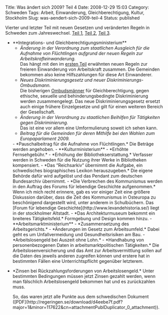 Title: Was ändert sich 2009? Teil 4
Date: 2008-12-29 15:03
Category: Schweden
Tags: Arbeit, Einwanderung, Gleichberechtigung, Kultur, Stockholm
Slug: was-aendert-sich-2009-teil-4
Status: published

Vierter und letzter Teil mit neuen Gesetzen und veränderten Regeln in
Schweden zum Jahreswechsel. [Teil
1](http://www.fiket.de/2008/12/16/was-aendert-sich-2009/), [Teil
2](http://www.fiket.de/2008/12/19/was-aendert-sich-2009-teil-2/), [Teil
3](http://www.fiket.de/2008/12/22/was-aendert-sich-2009-teil-3/).

<ul>
<li>
**Integrations- und Gleichberechtigungsministerium**

-   *Änderung in der Verordnung zum staatlichen Ausgleich für die
    Aufnahme von Flüchtlingen aufgrund der neuen Regeln zur
    Arbeitskrafteinwanderung.*  
    Das hängt mit den im [ersten
    Teil](http://www.fiket.de/2008/12/16/was-aendert-sich-2009/)
    erwähnten neuen Regeln zur freieren Einwanderung von Arbeitskraft
    zusammen. Die Gemeinden bekommen also keine Hilfszahlungen für diese
    Art Einwanderer.
-   *Neues Diskriminierungsgesetz und neuer
    Diskriminierungs-Ombudsmann.*  
   Die bisherigen
    [Ombudsmänner](http://www.fiket.de/2007/12/10/wort-der-woche-jo-jk/)
    für Gleichberechtigung, gegen ethische, sexuelle und
    behinderungsbedingte Diskriminierung werden zusammengelegt. Das neue
    Diskriminierungsgesetz ersetzt auch einige frühere Einzelgesetze und
    gilt für einen weiteren Bereich der Gesellschaft.
-   *Änderung in der Verordnung zu staatlichen Beihilfen für Tätigkeiten
    gegen Diskriminierung.*  
    Das ist eine vor allem eine Umformulierung soweit ich sehen kann.
-   *Beitrag für die Gemeinden für deren Mithilfe bei den Wahlen zum
    Europaparlament 2009.*

</li>
-   *Pauschalbeitrag für die Aufnahme von Flüchtlingen.*  
    Die Beträge werden angehoben.
-   **Kulturministerium**
-   *Erhöhte Fernsehgebühr.*
-   *Erhöhung der Bibliothekserstattung.*  
    Verfasser werden in Schweden für die Nutzung ihrer Werke in
    Bibliotheken kompensiert.
-   *Das “Reichsarkiv” übernimmt die Aufgabe, ein schwedisches
    biographisches Lexikon herauszugeben.*  
    Die eigene Behörde dafür wird aufgelöst und das Pendant zum
    deutschen Bundesarchiv übernimmt.
-   *Die Verbrechen des Kommunismus werden in den Auftrag des Forums für
    lebendige Geschichte aufgenommen.*  
    Wenn ich mich recht erinnere, gab es vor einiger Zeit eine größere
    Diskussion darüber, dass die Zeit des Kommunismus in Osteuropa zu
    beschönigend dargestellt wird, unter anderem in Schulbüchern. Das
    [Forum für lebendige Geschichte](http://www.levandehistoria.se/)
    liegt in der stockholmer Altstadt.

</li>
-   *Das Architekturmuseum bekommt ein breiteres Tätigkeitsfeld.*  
    Formgebung und Design kommen hinzu.
-   **Arbeitsmarktministerium**
-   *Zusammensetzung des Arbeitsgerichts.*
-   *Änderungen im Gesetz zum Arbeitsumfeld.*  
    Dabei geht es um Unfallvermeidung und Gesundheitsrisiken am Bau.
-   *Arbeitslosengeld bei Auszeit ohne Lohn.*
-   *Handhabung von personenbezogenen Daten in arbeitsmarktpolitischen
    Tätigkeiten.*  
    Die Arbeitslosenversicherung und das Amt zur Arbeitsvermittlung
    sollen auf die Daten des jeweils anderen zugreifen können und
    erstere hat in bestimmten Fällen eine Unterrichtspflicht gegenüber
    letzterem.

</li>
</ul>
<ul>
<li>
*Zinsen bei Rückzahlungsforderungen von Arbeitslosengeld.*  
Unter bestimmten Bedingungen müssen jetzt Zinsen gezahlt werden, wenn
man fälschlich Arbeitslosengeld bekommen hat und es zurückzahlen muss.

</p>
So, das waren jetzt alle Punkte aus dem schwedischen Dokument
([PDF](http://regeringen.se/download/d4eebe7f.pdf?major=1&minor=117622&cn=attachmentPublDuplicator_0_attachment)).

